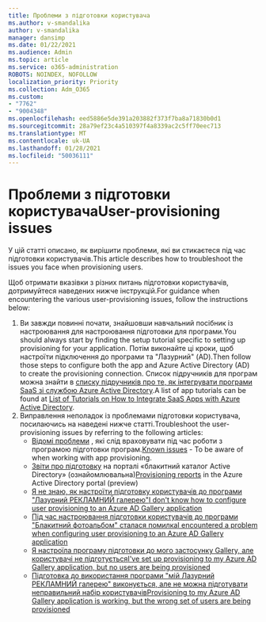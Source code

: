 ```yaml
---
title: Проблеми з підготовки користувача
ms.author: v-smandalika
author: v-smandalika
manager: dansimp
ms.date: 01/22/2021
ms.audience: Admin
ms.topic: article
ms.service: o365-administration
ROBOTS: NOINDEX, NOFOLLOW
localization_priority: Priority
ms.collection: Adm_O365
ms.custom:
- "7762"
- "9004348"
ms.openlocfilehash: eed5886e5de391a203882f373f7ba8a71830b0d1
ms.sourcegitcommit: 28a79ef23c4a510397f4a8339ac2c5ff70eec713
ms.translationtype: MT
ms.contentlocale: uk-UA
ms.lasthandoff: 01/28/2021
ms.locfileid: "50036111"
---
```

# <a name="user-provisioning-issues"></a><span data-ttu-id="049ac-102">Проблеми з підготовки користувача</span><span class="sxs-lookup"><span data-stu-id="049ac-102">User-provisioning issues</span></span>

<span data-ttu-id="049ac-103">У цій статті описано, як вирішити проблеми, які ви стикаєтеся під час підготовки користувачів.</span><span class="sxs-lookup"><span data-stu-id="049ac-103">This article describes how to troubleshoot the issues you face when provisioning users.</span></span>

<span data-ttu-id="049ac-104">Щоб отримати вказівки з різних питань підготовки користувачів, дотримуйтеся наведених нижче інструкцій.</span><span class="sxs-lookup"><span data-stu-id="049ac-104">For guidance when encountering the various user-provisioning issues, follow the instructions below:</span></span>

1. <span data-ttu-id="049ac-105">Ви завжди повинні почати, знайшовши навчальний посібник із настроювання для настроювання підготовки для програми.</span><span class="sxs-lookup"><span data-stu-id="049ac-105">You should always start by finding the setup tutorial specific to setting up provisioning for your application.</span></span> <span data-ttu-id="049ac-106">Потім виконайте ці кроки, щоб настроїти підключення до програми та "Лазурний" (AD).</span><span class="sxs-lookup"><span data-stu-id="049ac-106">Then follow those steps to configure both the app and Azure Active Directory (AD) to create the provisioning connection.</span></span> <span data-ttu-id="049ac-107">Список підручників для програм можна знайти в [списку підручників про те, як інтегрувати програми SaaS зі службою Azure Active Directory](https://docs.microsoft.com/azure/active-directory/saas-apps/tutorial-list).</span><span class="sxs-lookup"><span data-stu-id="049ac-107">A list of app tutorials can be found at [List of Tutorials on How to Integrate SaaS Apps with Azure Active Directory](https://docs.microsoft.com/azure/active-directory/saas-apps/tutorial-list).</span></span>
2. <span data-ttu-id="049ac-108">Виправлення неполадок із проблемами підготовки користувача, посилаючись на наведені нижче статті.</span><span class="sxs-lookup"><span data-stu-id="049ac-108">Troubleshoot the user-provisioning issues by referring to the following articles:</span></span>
    - <span data-ttu-id="049ac-109">[Відомі проблеми](https://docs.microsoft.com/azure/active-directory/app-provisioning/known-issues) , які слід враховувати під час роботи з програмою підготовки програм.</span><span class="sxs-lookup"><span data-stu-id="049ac-109">[Known issues](https://docs.microsoft.com/azure/active-directory/app-provisioning/known-issues) - To be aware of when working with app provisioning.</span></span>
    - <span data-ttu-id="049ac-110">[Звіти про підготовку](https://docs.microsoft.com/azure/active-directory/reports-monitoring/concept-provisioning-logs) на порталі «блакитний каталог Active Directory» (ознайомлювальна)</span><span class="sxs-lookup"><span data-stu-id="049ac-110">[Provisioning reports](https://docs.microsoft.com/azure/active-directory/reports-monitoring/concept-provisioning-logs) in the Azure Active Directory portal (preview)</span></span>
    - [<span data-ttu-id="049ac-111">Я не знаю, як настроїти підготовку користувачів до програми "Лазурний РЕКЛАМНИЙ галерею"</span><span class="sxs-lookup"><span data-stu-id="049ac-111">I don't know how to configure user provisioning to an Azure AD Gallery application</span></span>](https://docs.microsoft.com/azure/active-directory/app-provisioning/configure-automatic-user-provisioning-portal) 
    - [<span data-ttu-id="049ac-112">Під час настроювання підготовки користувачів до програми "Блакитний фотоальбом" сталася помилка</span><span class="sxs-lookup"><span data-stu-id="049ac-112">I encountered a problem when configuring user provisioning to an Azure AD Gallery application</span></span>](https://docs.microsoft.com/azure/active-directory/app-provisioning/application-provisioning-config-problem) 
    - [<span data-ttu-id="049ac-113">Я настроїла програму підготовки до мого застосунку Gallery, але користувачі не підготується</span><span class="sxs-lookup"><span data-stu-id="049ac-113">I've set up provisioning to my Azure AD Gallery application, but no users are being provisioned</span></span>](https://docs.microsoft.com/azure/active-directory/app-provisioning/application-provisioning-config-problem-no-users-provisioned) 
    - [<span data-ttu-id="049ac-114">Підготовка до використання програми "мій Лазурний РЕКЛАМНИЙ галерею" виконується, але не можна підготувати неправильний набір користувачів</span><span class="sxs-lookup"><span data-stu-id="049ac-114">Provisioning to my Azure AD Gallery application is working, but the wrong set of users are being provisioned</span></span>](https://docs.microsoft.com/azure/active-directory/manage-apps/add-application-portal-assign-users)





